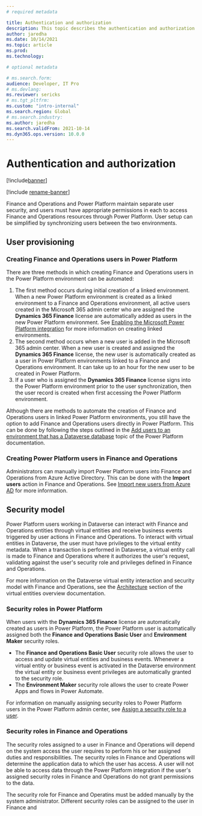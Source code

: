 ```yaml
---
# required metadata

title: Authentication and authorization
description: This topic describes the authentication and authorization models for user sync and permissions between Finance and Operations apps and Power Platform. 
author: jaredha
ms.date: 10/14/2021
ms.topic: article
ms.prod:
ms.technology: 

# optional metadata

# ms.search.form:
audience: Developer, IT Pro
# ms.devlang: 
ms.reviewer: sericks
# ms.tgt_pltfrm: 
ms.custom: "intro-internal"
ms.search.region: Global
# ms.search.industry:
ms.author: jaredha
ms.search.validFrom: 2021-10-14
ms.dyn365.ops.version: 10.0.0
---
```

# Authentication and authorization

[!include[banner](../includes/banner.md)]

[!include [rename-banner](~/includes/cc-data-platform-banner.md)]

Finance and Operations and Power Platform maintain separate user security, and users must have appropriate permissions in each to access Finance and Operations resources through Power Platform. User setup can be simplified by synchronizing users between the two environments.

## User provisioning

### Creating Finance and Operations users in Power Platform

There are three methods in which creating Finance and Operations users in the Power Platform environment can be automated:

1. The first method occurs during initial creation of a linked environment. When a new Power Platform environment is created as a linked environment to a Finance and Operations environment, all active users created in the Microsoft 365 admin center who are assigned the **Dynamics 365 Finance** license are automatically added as users in the new Power Platform environment. See [Enabling the Microsoft Power Platform integration](./enable-power-platform-integration.md) for more information on creating linked environments. 
2. The second method occurs when a new user is added in the Microsoft 365 admin center. When a new user is created and assigned the **Dynamics 365 Finance** license, the new user is automatically created as a user in Power Platform environments linked to a Finance and Operations environment. It can take up to an hour for the new user to be created in Power Platform. 
3. If a user who is assigned the **Dynamics 365 Finance** license signs into the Power Platform environment prior to the user synchronization, then the user record is created when first accessing the Power Platform environment.

Although there are methods to automate the creation of Finance and Operations users in linked Power Platform environments, you still have the option to add Finance and Operations users directly in Power Platform. This can be done by following the steps outlined in the [Add users to an environment that has a Dataverse database](https://docs.microsoft.com/power-platform/admin/add-users-to-environment#add-users-to-an-environment-that-has-a-dataverse-database) topic of the Power Platform documentation.

### Creating Power Platform users in Finance and Operations

Administrators can manually import Power Platform users into Finance and Operations from Azure Active Directory. This can be done with the **Import users** action in Finance and Operations. See [Import new users from Azure AD](../sysadmin/tasks/create-new-users#import-new-users-from-azure-ad) for more information.

## Security model

Power Platform users working in Dataverse can interact with Finance and Operations entities through virtual entities and receive business events triggered by user actions in Finance and Operations. To interact with virtual entities in Dataverse, the user must have privileges to the virtual entity metadata. When a transaction is performed in Dataverse, a virtual entity call is made to Finance and Operations where it authorizes the user's request, validating against the user's security role and privileges defined in Finance and Operations.

For more information on the Dataverse virtual entity interaction and security model with Finance and Operations, see the [Architecture](./virtual-entities-overview) section of the virtual entities overview documentation.

### Security roles in Power Platform

When users with the **Dynamics 365 Finance** license are automatically created as users in Power Platform, the Power Platform user is automatically assigned both the **Finance and Operations Basic User** and **Environment Maker** security roles.

- The **Finance and Operations Basic User** security role allows the user to access and update virtual entities and business events. Whenever a virtual entity or business event is activated in the Dataverse environment the virtual entity or business event privileges are automatically granted to the security role.
- The **Environment Maker** security role allows the user to create Power Apps and flows in Power Automate. 

For information on manually assigning security roles to Power Platform users in the Power Platform admin center, see [Assign a security role to a user](https://docs.microsoft.com/power-platform/admin/assign-security-roles).

### Security roles in Finance and Operations

The security roles assigned to a user in Finance and Operations will depend on the system access the user requires to perform his or her assigned duties and responsibilities. The security roles in Finance and Operations will determine the application data to which the user has access. A user will not be able to access data through the Power Platform integration if the user's assigned security roles in Finance and Operations do not grant permissions to the data.

The security role for Finance and Operatins must be added manually by the system administrator. Different security roles can be assigned to the user in Finance and 


